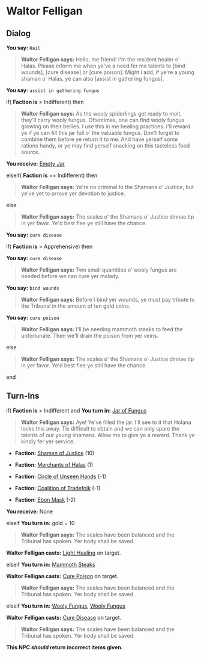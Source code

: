 # Waltor Felligan
## Dialog

**You say:** `Hail`



>**Waltor Felligan says:** Hello, me friend! I'm the resident healer o' Halas. Please inform me when ye've a need fer me talents to [bind wounds], [cure disease] or [cure poison]. Might I add, if ye're a young shaman o' Halas, ye can also [assist in gathering fungus].

**You say:** `assist in gathering fungus`



if( **Faction is** > Indifferent) then 



>**Waltor Felligan says:** As the wooly spiderlings get ready to molt, they'll carry wooly fungus. Oftentimes, one can find wooly fungus growing on their bellies. I use this in me healing practices. I'll reward ye if ye can fill this jar full o' the valuable fungus. Don't forget to combine them before ye return it to me. And have yerself some rations handy, or ye may find yerself snacking on this tasteless food source.



**You receive:**  [Empty Jar](/item/17946)


elseif( **Faction is** == Indifferent) then



>**Waltor Felligan says:** Ye're no criminal to the Shamans o' Justice, but ye've yet to prrove yer devotion to justice.




else



>**Waltor Felligan says:** The scales o' the Shamans o' Justice dinnae tip in yer favor. Ye'd best flee ye still have the chance.




**You say:** `cure disease`



if( **Faction is** > Apprehensive) then 



**You say:** `cure disease`





>**Waltor Felligan says:** Two small quantities o' wooly fungus are needed before we can cure yer malady.



**You say:** `bind wounds`





>**Waltor Felligan says:** Before I bind yer wounds, ye must pay tribute to the Tribunal in the amount of ten gold coins.



**You say:** `cure poison`





>**Waltor Felligan says:** I'll be needing mammoth steaks to feed the unfortunate.  Then we'll drain the poison from yer veins.




else






>**Waltor Felligan says:** The scales o' the Shamans o' Justice dinnae tip in yer favor. Ye'd best flee ye still have the chance.

end

## Turn-Ins



if( **Faction is** > Indifferent and  **You turn in:** [Jar of Fungus](/item/13966)








>**Waltor Felligan says:** Aye! Ye've filled the jar. I'll see to it that Holana locks this away. Tis difficult to obtain and we can only spare the talents of our young shamans. Allow me to give ye a reward. Thank ye kindly fer yer service.





* __Faction:__ [Shamen of Justice](/faction/327) (10)



* __Faction:__ [Merchants of Halas](/faction/328) (1)



* __Faction:__ [Circle of Unseen Hands](/faction/223) (-1)



* __Faction:__ [Coalition of Tradefolk](/faction/229) (-1)




* __Faction:__ [Ebon Mask](/faction/244) (-2)


 **You receive:** None 

elseif **You turn in:** gold = 10


>**Waltor Felligan says:** The scales have been balanced and the Tribunal has spoken. Yer body shall be saved.


**Waltor Felligan casts:** [Light Healing](/spell/17) on target.

elseif **You turn in:** [Mammoth Steaks](/item/13445)


**Waltor Felligan casts:** [Cure Poison](/spell/203) on target.


>**Waltor Felligan says:** The scales have been balanced and the Tribunal has spoken. Yer body shall be saved.

elseif **You turn in:** [Wooly Fungus](/item/13967), [Wooly Fungus](/item/13967)


**Waltor Felligan casts:** [Cure Disease](/spell/213) on target.


>**Waltor Felligan says:** The scales have been balanced and the Tribunal has spoken. Yer body shall be saved.

**This NPC *should* return incorrect items given.**





